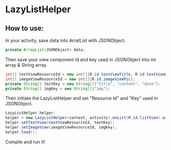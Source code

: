 # LazyListHelper

How to use:
--------------
In your activity, save data into ArratList with JSONObject.
```java
private ArrayList<JSONObject> data;
```

Then save your view component id and key used in JSONObject into int array & String array.
```java
int[] textViewResourceId = new int[]{R.id.textViewTitle, R.id.textViewContent,  R.id.textViewDate};
int[] imageViewResourceId = new int[]{R.id.imageViewPic};
private String[] textKey = new String[]{"title", "content", "date"};
private String[] imgKey = new String[]{"img"};
```

Then initiate the LazyListHelper and set "Resource Id" and "Key" used in JSONObject.
```java
LazyListHelper helper;
helper = new LazyListHelper(context, activity).onList(R.id.listView).withCell(R.layout.cell_listview).withData(data);
helper.setTextView(textViewResourceId, textKey);
helper.setImageView(imageViewResourceId, imgKey);
helper.load();
```
Compile and run it!
